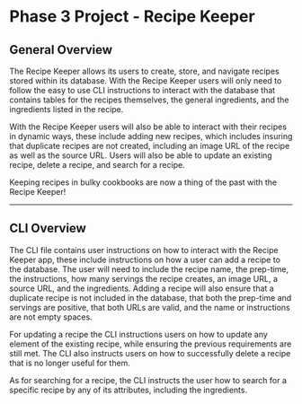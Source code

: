 # Phase 3 Project - Recipe Keeper

## General Overview

The Recipe Keeper allows its users to create, store, and navigate recipes stored within its database. With the Recipe Keeper users will only need to follow the easy to use CLI instructions to interact with the database that contains tables for the recipes themselves, the general ingredients, and the ingredients listed in the recipe. 

With the Recipe Keeper users will also be able to interact with their recipes in dynamic ways, these include adding new recipes, which includes insuring that duplicate recipes are not created, including an image URL of the recipe as well as the source URL. Users will also be able to update an existing recipe, delete a recipe, and search for a recipe.

Keeping recipes in bulky cookbooks are now a thing of the past with the Recipe Keeper!

***

## CLI Overview

The CLI file contains user instructions on how to interact with the Recipe Keeper app, these include instructions on how a user can add a recipe to the database. The user will need to include the recipe name, the prep-time, the instructions, how many servings the recipe creates, an image URL, a source URL, and the ingredients. Adding a recipe will also ensure that a duplicate recipe is not included in the database, that both the prep-time and servings are positive, that both URLs are valid, and the name or instructions are not empty spaces.

For updating a recipe the CLI instructions users on how to update any element of the existing recipe, while ensuring the previous requirements are still met. The CLI also instructs users on how to successfully delete a recipe that is no longer useful for them.

As for searching for a recipe, the CLI instructs the user how to search for a specific recipe by any of its attributes, including the ingredients. 





